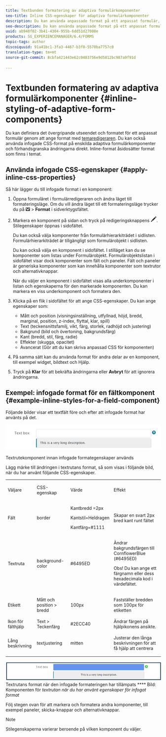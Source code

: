 ```yaml
---
title: Textbunden formatering av adaptiva formulärkomponenter
seo-title: Inline CSS-egenskaper för adaptiva formulärkomponenter
description: Du kan använda anpassade format på ett anpassat formulär, men du kan också använda infogade CSS-egenskaper på enskilda komponenter i ett anpassat formulär.
seo-description: Du kan använda anpassade format på ett anpassat formulär, men du kan också använda infogade CSS-egenskaper på enskilda komponenter i ett anpassat formulär.
uuid: ab948f02-3b41-4304-955b-6dd51d27088e
products: SG_EXPERIENCEMANAGER/6.4/FORMS
topic-tags: author
discoiquuid: 91a41bc1-3fa3-4467-b3f8-5570ba7757c0
translation-type: tm+mt
source-git-commit: 8cbfa421443e62c0483756e9d5812bc987a9f91d

---
```



# Textbunden formatering av adaptiva formulärkomponenter {#inline-styling-of-adaptive-form-components}

Du kan definiera det övergripande utseendet och formatet för ett anpassat formulär genom att ange format med [temaredigeraren](/help/forms/using/themes.md). Du kan också använda infogade CSS-format på enskilda adaptiva formulärkomponenter och förhandsgranska ändringarna direkt. Inline-format åsidosätter format som finns i temat.

## Använda infogade CSS-egenskaper {#apply-inline-css-properties}

Så här lägger du till infogade format i en komponent:

1. Öppna formuläret i formulärredigeraren och ändra läget till formateringsläge. Om du vill ändra läget till ett formateringsläge trycker du på ![arbetsytelistrutan](assets/canvas-drop-down.png) > **Format** i sidverktygsfältet.
1. Markera en komponent på sidan och tryck på redigeringsknappens ![redigeringsknapp](assets/edit-button.png). Stilegenskaper öppnas i sidofältet.

   Du kan också välja komponenter från formulärhierarkiträdet i sidlisten. Formulärhierarkiträdet är tillgängligt som formulärobjekt i sidlisten.

   Du kan också välja en komponent i sidofältet. I stilläget kan du se komponenter som listas under Formulärobjekt. Formulärobjektslistan i sidofältet visar dock komponenter som fält och paneler. Fält och paneler är generiska komponenter som kan innehålla komponenter som textrutor och alternativknappar.

   När du väljer en komponent i sidofältet visas alla underkomponenter i listan och egenskaperna för den markerade komponenten. Du kan markera en viss underkomponent och formatera den.

1. Klicka på en flik i sidofältet för att ange CSS-egenskaper. Du kan ange egenskaper som:

   * Mått och position (visningsinställning, utfyllnad, höjd, bredd, marginal, position, z-index, flyttal, klar, spill)
   * Text (teckensnittsfamilj, vikt, färg, storlek, radhöjd och justering)
   * Bakgrund (bild och övertoning, bakgrundsfärg)
   * Kant (bredd, stil, färg, radie)
   * Effekter (skugga, opacitet)
   * Avancerat (Gör att du kan skriva anpassad CSS för komponenten)

1. På samma sätt kan du använda format för andra delar av en komponent, till exempel widget, bildtext och Hjälp.
1. Tryck på **Klar** för att bekräfta ändringarna eller **Avbryt** för att ignorera ändringarna.

## Exempel: infogade format för en fältkomponent {#example-inline-styles-for-a-field-component}

Följande bilder visar ett textfält före och efter att infogade format har använts på det.

![Textrutekomponent innan intern formatering används](assets/no-style.png)

Textrutekomponent innan infogade formategenskaper används

Lägg märke till ändringen i textrutans format, så som visas i följande bild, när du har använt följande CSS-egenskaper.

<table> 
 <tbody> 
  <tr> 
   <td><p>Väljare</p> </td> 
   <td><p>CSS-egenskap</p> </td> 
   <td><p>Värde</p> </td> 
   <td><p>Effekt</p> </td> 
  </tr> 
  <tr> 
   <td><p>Fält</p> </td> 
   <td><p>border</p> </td> 
   <td><p>Kantbredd =2px</p> <p>Kantstil=Heldragen</p> <p>Kantfärg=#1111</p> </td> 
   <td><p>Skapar en svart 2px bred kant runt fältet</p> </td> 
  </tr> 
  <tr> 
   <td><p>Textruta</p> </td> 
   <td><p>background-color</p> </td> 
   <td><p>#6495ED</p> </td> 
   <td><p>Ändrar bakgrundsfärgen till CornflowerBlue (#6495ED)</p> <p>Obs! Du kan ange ett färgnamn eller dess hexadecimala kod i värdefältet.</p> </td> 
  </tr> 
  <tr> 
   <td><p>Etikett</p> </td> 
   <td><p>Mått och position &gt; bredd</p> </td> 
   <td><p>100px</p> </td> 
   <td><p>Fastställer bredden som 100px för etiketten</p> </td> 
  </tr> 
  <tr> 
   <td>Ikon för fälthjälp</td> 
   <td>Text &gt; Teckenfärg</td> 
   <td>#2ECC40</td> 
   <td>Ändrar färgen på hjälpikonens ansikte.</td> 
  </tr> 
  <tr> 
   <td><p>Lång beskrivning</p> </td> 
   <td><p>textjustering</p> </td> 
   <td><p>mitten</p> </td> 
   <td><p>Justerar den långa beskrivningen för att få hjälp att centrera</p> </td> 
  </tr> 
 </tbody> 
</table>

![](assets/applied-style.png) Textrutans format när den infogade formateringen har tillämpats **** Bild: Komponenten för *textrutan när du har använt egenskaper för infogat format*

Följ stegen ovan för att markera och formatera andra komponenter, till exempel paneler, skicka-knappar och alternativknappar.

>[!NOTE]
>
>Stilegenskaperna varierar beroende på vilken komponent du väljer.

